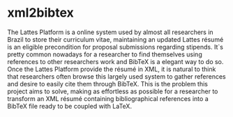 # xml2bibtex
The Lattes Platform is a online system used by almost all researchers in Brazil to store their curriculum vitae, maintaining an updated Lattes résumé is an eligible precondition for proposal submissions regarding stipends.  It`s pretty common nowadays for a researcher to find themselves using references to other researchers work and BibTeX  is a elegant way to do so. Once the Lattes Platform provide the résumé in XML, it is natural to think that researchers often  browse this largely used system to gather references and desire to easily cite them through BibTeX.  This is the problem this project aims to solve, making as effortless as possible for a researcher to transform an XML résumé containing bibliographical references into a BibTeX file ready to be coupled with LaTeX. 
